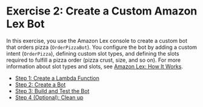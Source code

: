 # Exercise 2: Create a Custom Amazon Lex Bot<a name="getting-started-ex2"></a>

In this exercise, you use the Amazon Lex console to create a custom bot that orders pizza \(`OrderPizzaBot`\)\. You configure the bot by adding a custom intent \(`OrderPizza`\), defining custom slot types, and defining the slots required to fulfill a pizza order \(pizza crust, size, and so on\)\. For more information about slot types and slots, see [Amazon Lex: How It Works](how-it-works.md)\.


+ [Step 1: Create a Lambda Function](gs2-prepare.md)
+ [Step 2: Create a Bot](gs2-create-bot.md)
+ [Step 3: Build and Test the Bot](gs2-build-and-test.md)
+ [Step 4 \(Optional\): Clean up](gs2-clean-up.md)